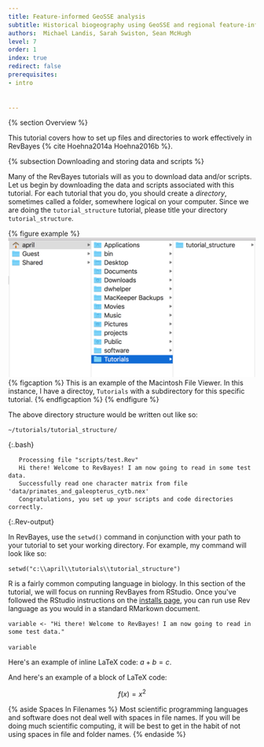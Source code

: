```yaml
---
title: Feature-informed GeoSSE analysis
subtitle: Historical biogeography using GeoSSE and regional feature-informed rates
authors:  Michael Landis, Sarah Swiston, Sean McHugh
level: 7
order: 1
index: true
redirect: false
prerequisites:
- intro


---
```


{% section Overview %}

This tutorial covers how to set up files and directories to work effectively in RevBayes {% cite Hoehna2014a Hoehna2016b %}.

{% subsection Downloading and storing data and scripts %}

Many of the RevBayes tutorials will as you to download data and/or scripts.
Let us begin by downloading the data and scripts associated with this tutorial.
For each tutorial that you do, you should create a _directory_, sometimes called a folder, somewhere logical on your computer.
Since we are doing the `tutorial_structure` tutorial, please title your directory `tutorial_structure`.



{% figure example %}
<img src="figures/Directory.png" width="600">
{% figcaption %}
This is an example of the Macintosh File Viewer. In this instance, I have a directoy, `Tutorials` with a subdirectory for this specific tutorial.
{% endfigcaption %}
{% endfigure %}


The above directory structure would be written out like so:

```
~/tutorials/tutorial_structure/
```
{:.bash}


```
   Processing file "scripts/test.Rev"
   Hi there! Welcome to RevBayes! I am now going to read in some test data.
   Successfully read one character matrix from file 'data/primates_and_galeopterus_cytb.nex'
   Congratulations, you set up your scripts and code directories correctly.
```
{:.Rev-output}

In RevBayes, use the `setwd()` command in conjunction with your path to your tutorial to set your working directory.
For example, my command will look like so:

```
setwd("c:\\april\\tutorials\\tutorial_structure")
```

R is a fairly common computing language in biology.
In this section of the tutorial, we will focus on running RevBayes from RStudio. Once you've followed the RStudio instructions on the [installs page](https://revbayes.github.io/gui-setup), you can run use Rev language as you would in a standard RMarkown document.

```{rb}
variable <- "Hi there! Welcome to RevBayes! I am now going to read in some test data."

variable
```

Here's an example of inline LaTeX code: $a + b = c$.

And here's an example of a block of LaTeX code:

$$
f(x) = x^2
$$


{% aside Spaces In Filenames %}
Most scientific programming languages and software does not deal well with spaces in file names.
If you will be doing much scientific computing, it will be best to get in the habit of not using spaces in file and folder names.
{% endaside %}

